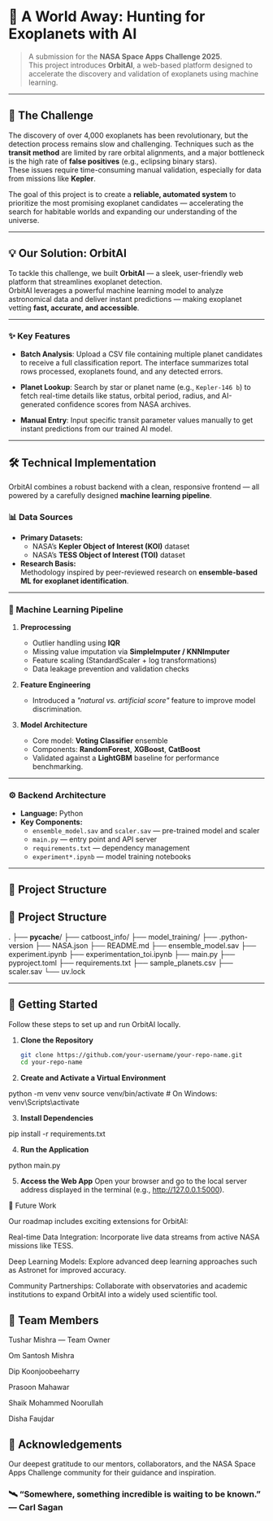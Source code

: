 # 🌌 A World Away: Hunting for Exoplanets with AI

> A submission for the **NASA Space Apps Challenge 2025**.  
> This project introduces **OrbitAI**, a web-based platform designed to accelerate the discovery and validation of exoplanets using machine learning.

---

## 📜 The Challenge

The discovery of over 4,000 exoplanets has been revolutionary, but the detection process remains slow and challenging. Techniques such as the **transit method** are limited by rare orbital alignments, and a major bottleneck is the high rate of **false positives** (e.g., eclipsing binary stars).  
These issues require time-consuming manual validation, especially for data from missions like **Kepler**.

The goal of this project is to create a **reliable, automated system** to prioritize the most promising exoplanet candidates — accelerating the search for habitable worlds and expanding our understanding of the universe.

---

## 💡 Our Solution: OrbitAI

To tackle this challenge, we built **OrbitAI** — a sleek, user-friendly web platform that streamlines exoplanet detection.  
OrbitAI leverages a powerful machine learning model to analyze astronomical data and deliver instant predictions — making exoplanet vetting **fast, accurate, and accessible**.

---

### ✨ Key Features

- **Batch Analysis**: Upload a CSV file containing multiple planet candidates to receive a full classification report. The interface summarizes total rows processed, exoplanets found, and any detected errors.

- **Planet Lookup**: Search by star or planet name (e.g., `Kepler-146 b`) to fetch real-time details like status, orbital period, radius, and AI-generated confidence scores from NASA archives.

- **Manual Entry**: Input specific transit parameter values manually to get instant predictions from our trained AI model.

---

## 🛠️ Technical Implementation

OrbitAI combines a robust backend with a clean, responsive frontend — all powered by a carefully designed **machine learning pipeline**.

### 📊 Data Sources

- **Primary Datasets:**  
  - NASA’s **Kepler Object of Interest (KOI)** dataset  
  - NASA’s **TESS Object of Interest (TOI)** dataset  
- **Research Basis:**  
  Methodology inspired by peer-reviewed research on **ensemble-based ML for exoplanet identification**.

---

### 🤖 Machine Learning Pipeline

1. **Preprocessing**  
   - Outlier handling using **IQR**  
   - Missing value imputation via **SimpleImputer / KNNImputer**  
   - Feature scaling (StandardScaler + log transformations)  
   - Data leakage prevention and validation checks  

2. **Feature Engineering**  
   - Introduced a *"natural vs. artificial score"* feature to improve model discrimination.

3. **Model Architecture**  
   - Core model: **Voting Classifier** ensemble  
   - Components: **RandomForest**, **XGBoost**, **CatBoost**  
   - Validated against a **LightGBM** baseline for performance benchmarking.  

---

### ⚙️ Backend Architecture

- **Language:** Python  
- **Key Components:**  
  - `ensemble_model.sav` and `scaler.sav` — pre-trained model and scaler  
  - `main.py` — entry point and API server  
  - `requirements.txt` — dependency management  
  - `experiment*.ipynb` — model training notebooks  

---

## 🌳 Project Structure

## 🌳 Project Structure


.
├── __pycache__/
├── catboost_info/
├── model_training/
├── .python-version
├── NASA.json
├── README.md
├── ensemble_model.sav
├── experiment.ipynb
├── experimentation_toi.ipynb
├── main.py
├── pyproject.toml
├── requirements.txt
├── sample_planets.csv
├── scaler.sav
└── uv.lock


---

## 🚀 Getting Started

Follow these steps to set up and run OrbitAI locally.

1. **Clone the Repository**
   ```bash
   git clone https://github.com/your-username/your-repo-name.git
   cd your-repo-name

2. **Create and Activate a Virtual Environment**

python -m venv venv
source venv/bin/activate   # On Windows: venv\Scripts\activate


3. **Install Dependencies**

pip install -r requirements.txt


4. **Run the Application**

python main.py


5. **Access the Web App**
Open your browser and go to the local server address displayed in the terminal (e.g., http://127.0.0.1:5000).

🔮 Future Work

Our roadmap includes exciting extensions for OrbitAI:

Real-time Data Integration: Incorporate live data streams from active NASA missions like TESS.

Deep Learning Models: Explore advanced deep learning approaches such as Astronet for improved accuracy.

Community Partnerships: Collaborate with observatories and academic institutions to expand OrbitAI into a widely used scientific tool.

## 👥 Team Members

Tushar Mishra — Team Owner

Om Santosh Mishra

Dip Koonjoobeeharry

Prasoon Mahawar

Shaik Mohammed Noorullah

Disha Faujdar

## 🙏 Acknowledgements

Our deepest gratitude to our mentors, collaborators, and the NASA Space Apps Challenge community for their guidance and inspiration.

### 🛰️ “Somewhere, something incredible is waiting to be known.” — Carl Sagan
